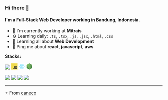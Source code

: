 ### Hi there 👋

#### I'm a Full-Stack Web Developer working in Bandung, Indonesia.

- 🏢 I'm currently working at **Mitrais**
- ⚙️ Learning daily: `.ts`, `.tsx`, `.js`, `.jsx`, `.html`, `.css`
- 🌱 Learning all about **Web Development**
- 💬 Ping me about **react**, **javascript**, **aws**

**Stacks:**  

<code><img height="20" src="https://raw.githubusercontent.com/maciejkorsan/typescript-blue/master/logo.svg?sanitize=true"></code>
<code><img height="20" src="https://raw.githubusercontent.com/github/explore/80688e429a7d4ef2fca1e82350fe8e3517d3494d/topics/javascript/javascript.png"></code>
<code><img height="20" src="https://raw.githubusercontent.com/github/explore/80688e429a7d4ef2fca1e82350fe8e3517d3494d/topics/react/react.png"></code>
<code><img height="20" src="https://raw.githubusercontent.com/github/explore/80688e429a7d4ef2fca1e82350fe8e3517d3494d/topics/nodejs/nodejs.png"></code>

<code><img height="20" src="https://avatars0.githubusercontent.com/u/2232217?s=200&v=4"></code>
<code><img height="20" src="https://avatars1.githubusercontent.com/u/45120?s=200&v=4"></code>
<code><img height="20" src="https://avatars1.githubusercontent.com/u/13742415?s=200&v=4"></code>
<code><img height="20" src="https://avatars0.githubusercontent.com/u/12972006?s=200&v=4"></code>

---
⭐️ From [caneco](https://github.com/caneco)
